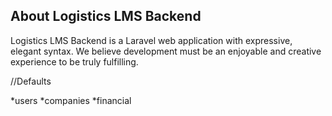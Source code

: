 ## About Logistics LMS Backend

Logistics LMS Backend is a Laravel web application with expressive, elegant syntax. We believe development must be an enjoyable and creative experience to be truly fulfilling.

//Defaults

*users
*companies
\*financial
